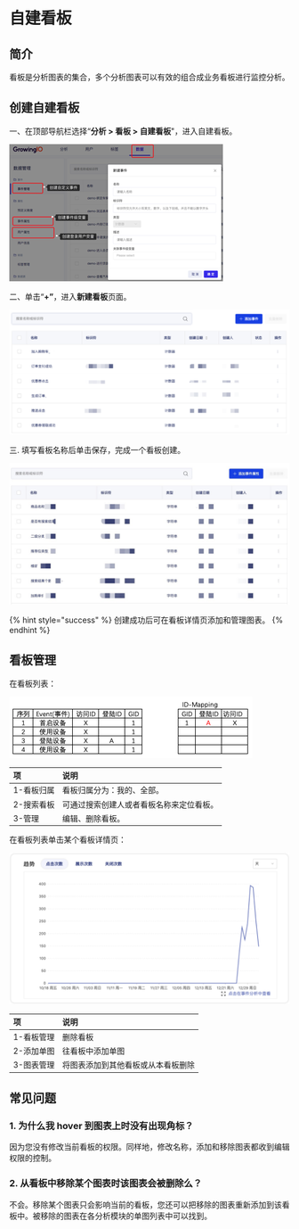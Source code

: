 # 自建看板

## 简介

看板是分析图表的集合，多个分析图表可以有效的组合成业务看板进行监控分析。

## 创建自建看板

一、在顶部导航栏选择“**分析 &gt; 看板 &gt; 自建看板**"，进入自建看板。

![&#x81EA;&#x5EFA;&#x770B;&#x677F;](../../.gitbook/assets/image%20%28118%29.png)

二、单击“**+”**，进入**新建看板**页面。

![&#x65B0;&#x5EFA;&#x770B;&#x677F;&#x9875;&#x9762;](../../.gitbook/assets/image%20%28144%29.png)

三. 填写看板名称后单击保存，完成一个看板创建。

![&#x770B;&#x677F;&#x8BE6;&#x60C5;&#x9875;](../../.gitbook/assets/image%20%28125%29.png)

{% hint style="success" %}
创建成功后可在看板详情页添加和管理图表。
{% endhint %}

## 看板管理

在看板列表：

![&#x770B;&#x677F;&#x5217;&#x8868;](../../.gitbook/assets/image%20%28150%29.png)

| 项 | 说明 |
| :--- | :--- |
| 1-看板归属 | 看板归属分为：我的、全部。 |
| 2-搜索看板 | 可通过搜索创建人或者看板名称来定位看板。 |
| 3-管理 | 编辑、删除看板。 |

在看板列表单击某个看板详情页：

![&#x770B;&#x677F;&#x8BE6;&#x60C5;&#x9875;](../../.gitbook/assets/image%20%2862%29.png)

| 项 | 说明 |
| :--- | :--- |
| 1-看板管理 | 删除看板 |
| 2-添加单图 | 往看板中添加单图 |
| 3-图表管理 | 将图表添加到其他看板或从本看板删除 |

## 常见问题

### 1. **为什么我 hover 到图表上时没有出现角标？**

因为您没有修改当前看板的权限。同样地，修改名称，添加和移除图表都收到编辑权限的控制。

### 2.  **从看板中移除某个图表时该图表会被删除么？**

不会。移除某个图表只会影响当前的看板，您还可以把移除的图表重新添加到该看板中。被移除的图表在各分析模块的单图列表中可以找到。

